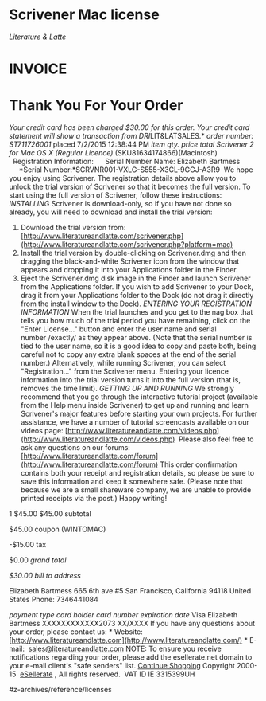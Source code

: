 # Scrivener Mac license
*Literature & Latte*
# INVOICE

# Thank You For Your Order

*Your credit card has been charged $30.00 for this order.*
*Your credit card statement will show a transaction from DRI*LIT&LATSALES.*
*order number: ST711726001*
placed 7/2/2015 12:38:44 PM
*item*
*qty.*
*price*
*total*
*Scrivener 2 for Mac OS X (Regular Licence)* (SKU81634174866)(Macintosh) 
  Registration Information: 
    Serial Number Name: Elizabeth Bartmess 
     *Serial Number:*SCRVNR001-VXLG-S555-X3CL-9GGJ-A3R9 
We hope you enjoy using Scrivener. The registration details above allow you to unlock the trial version of Scrivener so that it becomes the full version.
To start using the full version of Scrivener, follow these instructions:
*INSTALLING*
Scrivener is download-only, so if you have not done so already, you will need to download and install the trial version:
1) Download the trial version from:
 [http://www.literatureandlatte.com/scrivener.php](http://www.literatureandlatte.com/scrivener.php?platform=mac) 
2) Install the trial version by double-clicking on Scrivener.dmg and then dragging the black-and-white Scrivener icon from the window that appears and dropping it into your Applications folder in the Finder.
3) Eject the Scrivener.dmg disk image in the Finder and launch Scrivener from the Applications folder. If you wish to add Scrivener to your Dock, drag it from your Applications folder to the Dock (do not drag it directly from the install window to the Dock).
*ENTERING YOUR REGISTRATION INFORMATION*
When the trial launches and you get to the nag box that tells you how much of the trial period you have remaining, click on the "Enter License..." button and enter the user name and serial number /exactly/ as they appear above. (Note that the serial number is tied to the user name, so it is a good idea to copy and paste both, being careful not to copy any extra blank spaces at the end of the serial number.) Alternatively, while running Scrivener, you can select "Registration..." from the Scrivener menu. Entering your licence information into the trial version turns it into the full version (that is, removes the time limit).
*GETTING UP AND RUNNING*
We strongly recommend that you go through the interactive tutorial project (available from the Help menu inside Scrivener) to get up and running and learn Scrivener's major features before starting your own projects.
For further assistance, we have a number of tutorial screencasts available on our videos page:
 [http://www.literatureandlatte.com/videos.php](http://www.literatureandlatte.com/videos.php)  Please also feel free to ask any questions on our forums:
 [http://www.literatureandlatte.com/forum](http://www.literatureandlatte.com/forum) 
This order confirmation contains both your receipt and registration details, so please be sure to save this information and keep it somewhere safe. (Please note that because we are a small shareware company, we are unable to provide printed receipts via the post.)
Happy writing! 

1
$45.00
$45.00
subtotal

$45.00
coupon (WINTOMAC)

-$15.00
tax

$0.00
*grand total*

*$30.00*
*bill to address*

Elizabeth Bartmess
665 6th ave #5
San Francisco, California 94118
United States
Phone: 7346441084

*payment type*
*card holder*
*card number*
*expiration date*
Visa
Elizabeth Bartmess
XXXXXXXXXXXX2073
XX/XXXX
If you have any questions about your order, please contact us:
	* Website:  [http://www.literatureandlatte.com](http://www.literatureandlatte.com/) 
	* E-mail:  [sales@literatureandlatte.com](mailto:sales@literatureandlatte.com) 
NOTE: To ensure you receive notifications regarding your order, please add the esellerate.net domain to your e-mail client's "safe senders" list.
 [Continue Shopping](https://store2.esellerate.net/store/checkout/CustomLayout.aspx?s=STR2191620520&pc=&page=OnePageCatalog.htm) 
Copyright 2000-15  [eSellerate](http://www.esellerate.net/) , All rights reserved. 
VAT ID IE 3315399UH

#z-archives/reference/licenses